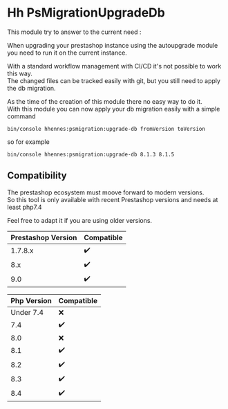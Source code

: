 # Hh PsMigrationUpgradeDb

This module try to answer to the current need :

When upgrading your prestashop instance using the autoupgrade module you need to run it on the current instance.

With a standard workflow management with CI/CD it's not possible to work this way.  
The changed files can be tracked easily with git, but you still need to apply the db migration.

As the time of the creation of this module there no easy way to do it.  
With this module you can now apply your db migration easily with a simple command

```
bin/console hhennes:psmigration:upgrade-db fromVersion toVersion
```

so for example

```
bin/console hhennes:psmigration:upgrade-db 8.1.3 8.1.5
```


Compatibility
---

The prestashop ecosystem must moove forward to modern versions.  
So this tool is only available with recent Prestashop versions and needs at least php7.4

Feel free to adapt it if you are using older versions.

| Prestashop Version | Compatible |
|--------------------| ---------|
| 1.7.8.x            | :heavy_check_mark: |
| 8.x                | :heavy_check_mark: |
| 9.0                | :heavy_check_mark: |



| Php Version | Compatible                   |
|-------------|------------------------------|
| Under 7.4   | :x:           |
| 7.4         | :heavy_check_mark:           |
| 8.0         | :x: |
| 8.1         | :heavy_check_mark: |
| 8.2         | :heavy_check_mark:|
| 8.3         | :heavy_check_mark: |
| 8.4         | :heavy_check_mark: |
